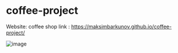 # coffee-project
Website: coffee shop
link : https://maksimbarkunov.github.io/coffee-project/

![image](https://github.com/MaksimBarkunov/coffee-project/assets/152010705/f5f0094e-ec11-4800-84fc-248f1b1e5153)


